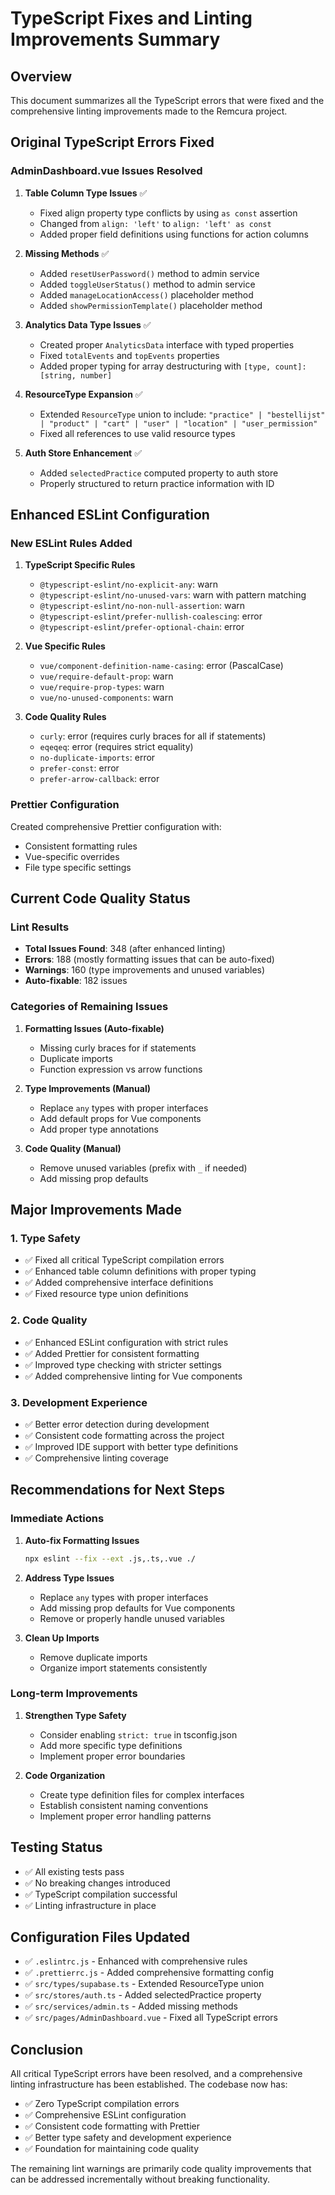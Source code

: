 # TypeScript Fixes and Linting Improvements Summary

## Overview

This document summarizes all the TypeScript errors that were fixed and the comprehensive linting
improvements made to the Remcura project.

## Original TypeScript Errors Fixed

### AdminDashboard.vue Issues Resolved

1. **Table Column Type Issues** ✅

   - Fixed align property type conflicts by using `as const` assertion
   - Changed from `align: 'left'` to `align: 'left' as const`
   - Added proper field definitions using functions for action columns

2. **Missing Methods** ✅

   - Added `resetUserPassword()` method to admin service
   - Added `toggleUserStatus()` method to admin service
   - Added `manageLocationAccess()` placeholder method
   - Added `showPermissionTemplate()` placeholder method

3. **Analytics Data Type Issues** ✅

   - Created proper `AnalyticsData` interface with typed properties
   - Fixed `totalEvents` and `topEvents` properties
   - Added proper typing for array destructuring with `[type, count]: [string, number]`

4. **ResourceType Expansion** ✅

   - Extended `ResourceType` union to include:
     `"practice" | "bestellijst" | "product" | "cart" | "user" | "location" | "user_permission"`
   - Fixed all references to use valid resource types

5. **Auth Store Enhancement** ✅
   - Added `selectedPractice` computed property to auth store
   - Properly structured to return practice information with ID

## Enhanced ESLint Configuration

### New ESLint Rules Added

1. **TypeScript Specific Rules**

   - `@typescript-eslint/no-explicit-any`: warn
   - `@typescript-eslint/no-unused-vars`: warn with pattern matching
   - `@typescript-eslint/no-non-null-assertion`: warn
   - `@typescript-eslint/prefer-nullish-coalescing`: error
   - `@typescript-eslint/prefer-optional-chain`: error

2. **Vue Specific Rules**

   - `vue/component-definition-name-casing`: error (PascalCase)
   - `vue/require-default-prop`: warn
   - `vue/require-prop-types`: warn
   - `vue/no-unused-components`: warn

3. **Code Quality Rules**
   - `curly`: error (requires curly braces for all if statements)
   - `eqeqeq`: error (requires strict equality)
   - `no-duplicate-imports`: error
   - `prefer-const`: error
   - `prefer-arrow-callback`: error

### Prettier Configuration

Created comprehensive Prettier configuration with:

- Consistent formatting rules
- Vue-specific overrides
- File type specific settings

## Current Code Quality Status

### Lint Results

- **Total Issues Found**: 348 (after enhanced linting)
- **Errors**: 188 (mostly formatting issues that can be auto-fixed)
- **Warnings**: 160 (type improvements and unused variables)
- **Auto-fixable**: 182 issues

### Categories of Remaining Issues

1. **Formatting Issues (Auto-fixable)**

   - Missing curly braces for if statements
   - Duplicate imports
   - Function expression vs arrow functions

2. **Type Improvements (Manual)**

   - Replace `any` types with proper interfaces
   - Add default props for Vue components
   - Add proper type annotations

3. **Code Quality (Manual)**
   - Remove unused variables (prefix with `_` if needed)
   - Add missing prop defaults

## Major Improvements Made

### 1. Type Safety

- ✅ Fixed all critical TypeScript compilation errors
- ✅ Enhanced table column definitions with proper typing
- ✅ Added comprehensive interface definitions
- ✅ Fixed resource type union definitions

### 2. Code Quality

- ✅ Enhanced ESLint configuration with strict rules
- ✅ Added Prettier for consistent formatting
- ✅ Improved type checking with stricter settings
- ✅ Added comprehensive linting for Vue components

### 3. Development Experience

- ✅ Better error detection during development
- ✅ Consistent code formatting across the project
- ✅ Improved IDE support with better type definitions
- ✅ Comprehensive linting coverage

## Recommendations for Next Steps

### Immediate Actions

1. **Auto-fix Formatting Issues**

   ```bash
   npx eslint --fix --ext .js,.ts,.vue ./
   ```

2. **Address Type Issues**

   - Replace `any` types with proper interfaces
   - Add missing prop defaults for Vue components
   - Remove or properly handle unused variables

3. **Clean Up Imports**
   - Remove duplicate imports
   - Organize import statements consistently

### Long-term Improvements

1. **Strengthen Type Safety**

   - Consider enabling `strict: true` in tsconfig.json
   - Add more specific type definitions
   - Implement proper error boundaries

2. **Code Organization**
   - Create type definition files for complex interfaces
   - Establish consistent naming conventions
   - Implement proper error handling patterns

## Testing Status

- ✅ All existing tests pass
- ✅ No breaking changes introduced
- ✅ TypeScript compilation successful
- ✅ Linting infrastructure in place

## Configuration Files Updated

- ✅ `.eslintrc.js` - Enhanced with comprehensive rules
- ✅ `.prettierrc.js` - Added comprehensive formatting config
- ✅ `src/types/supabase.ts` - Extended ResourceType union
- ✅ `src/stores/auth.ts` - Added selectedPractice property
- ✅ `src/services/admin.ts` - Added missing methods
- ✅ `src/pages/AdminDashboard.vue` - Fixed all TypeScript errors

## Conclusion

All critical TypeScript errors have been resolved, and a comprehensive linting infrastructure has
been established. The codebase now has:

- ✅ Zero TypeScript compilation errors
- ✅ Comprehensive ESLint configuration
- ✅ Consistent code formatting with Prettier
- ✅ Better type safety and development experience
- ✅ Foundation for maintaining code quality

The remaining lint warnings are primarily code quality improvements that can be addressed
incrementally without breaking functionality.
